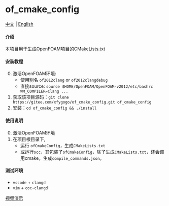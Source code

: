 # of_cmake_config
[中文](README.md) | [English](README.en.md)

#### 介绍
本项目用于生成OpenFOAM项目的CMakeLists.txt

#### 安装教程
0. 激活OpenFOAM环境: 
    - 使用别名 `of2012clang` or `of2012clangdebug`
    - 直接source: `source $HOME/OpenFOAM/OpenFOAM-v2012/etc/bashrc WM_COMPILER=Clang ...`
1. 获取该项目源码：`git clone https://gitee.com/xfygogo/of_cmake_config.git of_cmake_config`
2. 安装：`cd of_cmake_config && ./install`

#### 使用说明

0. 激活OpenFOAM环境
1. 在项目根目录下, 
    - 运行 `ofCmakeConfig`，生成`CMakeLists.txt`
    - 或运行`occ`，其包装了`ofCmakeConfig`，除了生成`CMakeLists.txt`，还会调用cmake，生成`compile_commands.json`。


#### 测试环境
- `vscode` + `clangd`
- `vim` + `coc-clangd`

[视频演示](demo/occ_demo.gif)
